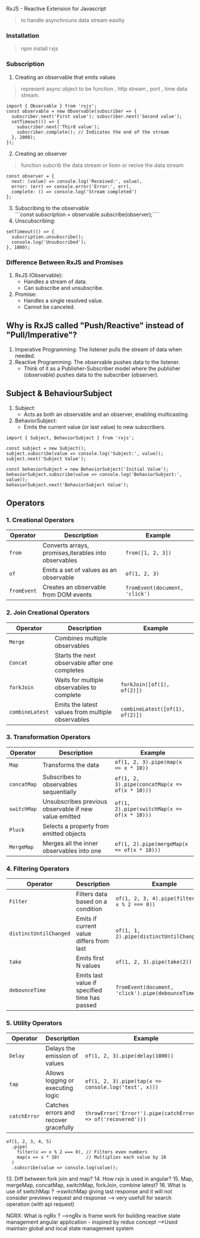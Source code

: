 
RxJS - Reactive Extension for Javascript 

> to handle asynchrouns data stream easiliy

### Installation
> npm install rxjs
  
  
### Subscription
1. Creating an observable that emits values
> represent async object to be function , http stream , port , time data stream. 
```
import { Observable } from 'rxjs';
const observable = new Observable(subscriber => {
  subscriber.next('First value'); subscriber.next('Second value');
  setTimeout(() => {
    subscriber.next('Third value');
    subscriber.complete(); // Indicates the end of the stream
  }, 2000);
});
```

2. Creating an observer
> function subcrib the data stream or lisen or recive the data stream 
```
const observer = {
  next: (value) => console.log('Received:', value),
  error: (err) => console.error('Error:', err),
  complete: () => console.log('Stream completed')
};
```
3. Subscribing to the observable  
```const subscription = observable.subscribe(observer);````
4. Unscubscribing:
```
setTimeout(() => {
  subscription.unsubscribe();
  console.log('Unsubscribed');
}, 1000);
```

### Difference Between RxJS and Promises
1. RxJS (Observable):
    - Handles a stream of data.
    - Can subscribe and unsubscribe.
2. Promise:
    - Handles a single resolved value.
    - Cannot be canceled.
  

## Why is RxJS called "Push/Reactive" instead of "Pull/Imperative"?
1. Imperative Programming: The listener pulls the stream of data when needed.
2. Reactive Programming: The observable pushes data to the listener.
    - Think of it as a Publisher-Subscriber model where the publisher (observable) pushes data to the subscriber (observer).  
 
 


## Subject & BehaviourSubject
1. Subject:
    - Acts as both an observable and an observer, enabling multicasting.
2. BehaviorSubject:
    - Emits the current value (or last value) to new subscribers.

```
import { Subject, BehaviorSubject } from 'rxjs';

const subject = new Subject();
subject.subscribe(value => console.log('Subject:', value));
subject.next('Subject Value');

const behaviorSubject = new BehaviorSubject('Initial Value');
behaviorSubject.subscribe(value => console.log('BehaviorSubject:', value));
behaviorSubject.next('BehaviorSubject Value');

 ```  

## Operators
### 1. Creational Operators

| Operator   | Description                                          | Example                       |
|------------|------------------------------------------------------|-------------------------------|
| `from`     | Converts arrays, promises,iterables into observables | `from([1, 2, 3])`             |
| `of`       | Emits a set of values as an observable               | `of(1, 2, 3)`                 |
| `fromEvent`| Creates an observable from DOM events                | `fromEvent(document, 'click')`|

### 2. Join Creational Operators

| Operator        | Description                                       | Example                         |
|-----------------|---------------------------------------------------|---------------------------------|
| `Merge`         | Combines multiple observables                     |                                 |
| `Concat`        | Starts the next observable after one completes    |                                 |
| `forkJoin`      | Waits for multiple observables to complete        | `forkJoin([of(1), of(2)])`      |
| `combineLatest` | Emits the latest values from multiple observables | `combineLatest([of(1), of(2)])` |

### 3. Transformation Operators

| Operator       | Description                                          | Example                                           |
|----------------|------------------------------------------------------|---------------------------------------------------|
| `Map`          | Transforms the data                                  | `of(1, 2, 3).pipe(map(x => x * 10))`              |
| `concatMap`    | Subscribes to observables sequentially               | `of(1, 2, 3).pipe(concatMap(x => of(x * 10)))`    |
| `switchMap`    | Unsubscribes previous observable if new value emitted| `of(1, 2).pipe(switchMap(x => of(x * 10)))`       |
| `Pluck`        | Selects a property from emitted objects              |                                                   | 
| `MergeMap`     | Merges all the inner observables into one            | `of(1, 2).pipe(mergeMap(x => of(x * 10)))`        |

### 4. Filtering Operators

| Operator              | Description                                   | Example                                           |
|-----------------------|-----------------------------------------------|---------------------------------------------------|
| `Filter`              | Filters data based on a condition             | `of(1, 2, 3, 4).pipe(filter(x => x % 2 === 0))`   |
| `distinctUntilChanged`| Emits if current value differs from last      | `of(1, 1, 2).pipe(distinctUntilChanged())`        |
| `take`                | Emits first N values                          | `of(1, 2, 3).pipe(take(2))`                       |
| `debounceTime`        | Emits last value if specified time has passed | `fromEvent(document, 'click').pipe(debounceTime(500))`|

### 5. Utility Operators

| Operator      | Description                           | Example                                                |
|---------------|---------------------------------------|--------------------------------------------------------|
| `Delay`       | Delays the emission of values         | `of(1, 2, 3).pipe(delay(1000))`                        |
| `tap`         | Allows logging or executing logic     | `of(1, 2, 3).pipe(tap(x => console.log('test', x)))`   |
| `catchError`  | Catches errors and recover gracefully | `throwError('Error!').pipe(catchError(err => of('recovered')))`|


```
of(1, 2, 3, 4, 5)
  .pipe(
    filter(x => x % 2 === 0), // Filters even numbers
    map(x => x * 10)          // Multiplies each value by 10
  )
  .subscribe(value => console.log(value)); 
```

13.⁠ ⁠Diff between fork join and map?
14.  How rxjs is used in angular?
15.  Map, mergeMap, concatMap, switchMap, forkJoin, combine latest?
16.  What is use of switchMap ?
    ->switchMap giving last response and it will not consider previews request and response 
    --> very usefull for search operation (with api request)


NGRX:
What is ngRx ?
-->ngRx is frame work for building reactive state management angular application - inspired by redux concept
-->Used maintain global and local state management system